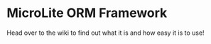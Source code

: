 MicroLite ORM Framework
=========

Head over to the wiki to find out what it is and how easy it is to use!